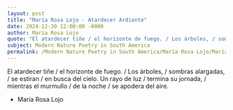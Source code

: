 ```yaml
---
layout: post
title: "María Rosa Lojo - Atardecer Ardiente"
date: 2024-12-30 12:00:00 -0000
author: María Rosa Lojo
quote: "El atardecer tiñe / el horizonte de fuego. / Los árboles, / sombras alargadas, / se estiran / en busca del cielo."
subject: Modern Nature Poetry in South America
permalink: /Modern Nature Poetry in South America/María Rosa Lojo/María Rosa Lojo - Atardecer Ardiente
---
```


El atardecer tiñe / el horizonte de fuego. / Los árboles, / sombras alargadas, / se estiran / en busca del cielo.
Un rayo de luz / termina su jornada, / mientras el murmullo / de la noche / se apodera del aire.

- María Rosa Lojo
